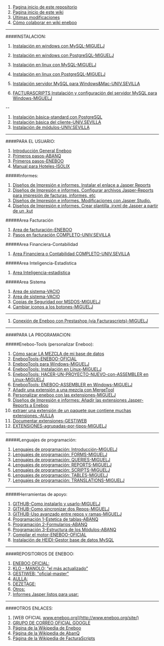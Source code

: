 1. [Pagina inicio de este repositorio](https://github.com/Miguel-J/eneboo)
1. [Pagina inicio de este wiki](https://github.com/Miguel-J/eneboo/wiki)
1. [Últimas modificaciones](https://github.com/Miguel-J/eneboo/wiki/_history)
1. [Cómo colaborar en wiki eneboo](https://github.com/Miguel-J/eneboo/wiki/%5BEneboo-Standard%5D-C%C3%B3mo-colaborar)

---
####INSTALACION:
1. [Instalación en windows con MySQL-MIGUELJ](https://github.com/Miguel-J/eneboo/wiki/Instalaci%C3%B3n-en-windows-con-MySQL)
1. [Instalación en windows con PostgreSQL-MIGUELJ](https://github.com/Miguel-J/eneboo/wiki/Instalacion-en-windows-con-PostgreSQL)
1. [Instalación en linux con MySQL-MIGUELJ](https://github.com/Miguel-J/eneboo/wiki/Instalacion-en-linux)
1. [Instalación en linux con PostgreSQL-MIGUELJ](https://github.com/Miguel-J/eneboo/wiki/Instalacion-en-linux-con-PostgreSQL)
1. [Instalación servidor MySQL para Windows&Mac-UNIV.SEVILLA](https://github.com/Miguel-J/eneboo/wiki/Instalacion-Servidor-MySQL-UNIV.SEVILLA)

1. [FACTURASCRIPTS Instalación y configuración del servidor MySQL para Windows-MIGUELJ](https://github.com/Miguel-J/eneboo/wiki/FACTURASCRIPTS---Instalaci%C3%B3n-y-configuraci%C3%B3n)

--
1. [Instalación básica-standard con PostgreSQL](https://github.com/Miguel-J/eneboo/wiki/%5BEneboo-Standard%5D-Instalaci%C3%B3n)
1. [Instalación básica del cliente-UNIV.SEVILLA](https://github.com/Miguel-J/eneboo/wiki/Instalacion-del-programa-UNIV.SEVILLA)
1. [Instalación de módulos-UNIV.SEVILLA](https://github.com/Miguel-J/eneboo/wiki/Instalacion-modulos-UNIV.SEVILLA)

---
####PARA EL USUARIO:
1. [Introducción General Eneboo](https://github.com/Miguel-J/eneboo/wiki/%5BEneboo-Standard%5D-Introducci%C3%B3n)
1. [Primeros pasos-ABANQ](https://github.com/Miguel-J/eneboo/wiki/Primeros-pasos-(sacado-de-ABANQ))
1. [Primeros pasos-ENEBOO](https://github.com/Miguel-J/eneboo/wiki/%5BEneboo-Standard%5D-Primeros-pasos)
1. [Manual para Hoteles-ISOLIX](https://github.com/Miguel-J/eneboo/wiki/Manual-para-Hoteles-ISOLIX)

#####Informes:
1. [Diseños de Impresión e informes. Instalar el enlace a Jasper Reports]( https://github.com/Miguel-J/eneboo/wiki/Dise%C3%B1os-de-Impresi%C3%B3n-e-informes.-Instalar-el-enlace-a-Jasper-Reports)
1. [Diseños de Impresión e informes. Configurar archivos Jasper-Reports para impresión de facturas, informes, etc](https://github.com/Miguel-J/eneboo/wiki/Dise%C3%B1os-de-Impresi%C3%B3n-e-informes.-Configurar-archivos-Jasper-Reports)
1. [Diseños de Impresión e informes. Modificaciones con Jasper Studio.](https://github.com/Miguel-J/eneboo/wiki/Dise%C3%B1os-de-Impresi%C3%B3n-e-informes.-Modificaciones-con-Jasper-Studio.)
1. [Diseños de Impresión e informes. Crear plantilla .jrxml de Jasper a partir de un .kut](https://github.com/Miguel-J/eneboo/wiki/Dise%C3%B1os-de-Impresi%C3%B3n-e-informes.-Crear-un-jrxml-de-Jasper-Reports-a-partir-de-un-kut)

#####Area Facturación
1. [Area de facturación-ENEBOO](https://github.com/Miguel-J/eneboo/wiki/%5BEneboo-Standard%5D-%C3%81rea-de-facturaci%C3%B3n)
1. [Pasos en facturación COMPLETO-UNIV.SEVILLA](https://github.com/Miguel-J/eneboo/wiki/Area-de-Facturaci%C3%B3n-COMPLETO-UNIV.SEVILLA)

#####Area Financiera-Contabilidad
1. [Area Financiera o Contabilidad COMPLETO-UNIV.SEVILLA](https://github.com/Miguel-J/eneboo/wiki/Area-Financiera-Contabilidad-COMPLETO-UNIV.SEVILLA)

#####Area Inteligencia-Estadística
1. [Area Inteligencia-estadistica](https://github.com/Miguel-J/eneboo/wiki/Manual-de-Inteligencia)

#####Area Sistema
1. [Area de sistema-VACIO](https://github.com/Miguel-J/eneboo/wiki/%5BEneboo-Standard%5D-%C3%81rea-de-sistema)
1. [Area de sistema-VACIO](https://github.com/Miguel-J/eneboo/wiki/%5BEneboo-Standard%5D-%C3%81rea-financiera)
1. [Copias de Seguridad por MSDOS-MIGUELJ](https://github.com/Miguel-J/eneboo/wiki/INSTRUCCIONES-PARA-HACER-COPIAS-DE-SEGURIDAD-POR-MSDOS)
1. [Cambiar iconos a los botones-MIGUELJ](https://github.com/Miguel-J/eneboo/wiki/C%C3%B3mo-cambiar-los-iconos-de-los-botones)

---

1. [Conexión de Eneboo con Prestashop (vía Facturascripts)-MIGUELJ](https://github.com/Miguel-J/eneboo/wiki/Conexi%C3%B3n-de-Eneboo-con-Prestashop-v%C3%ADa-FacturaScripts)

---
####PARA LA PROGRAMACION:

#####Eneboo-Tools (personalizar Eneboo):
1. [Cómo sacar LA MEZCLA de mi base de datos](https://github.com/Miguel-J/eneboo/wiki/C%C3%B3mo-sacar-LA-MEZCLA-de-mi-base-de-datos)
1. [EnebooTools-ENEBOO-OFICIAL](https://github.com/Miguel-J/eneboo/wiki/EnebooTools)
1. [EnebooTools para Windows-MIGUELJ](https://github.com/Miguel-J/eneboo/wiki/Eneboo-Tools-en-Windows)
1. [EnebooTools: Instalación en Linux-MIGUELJ](https://github.com/Miguel-J/eneboo/wiki/EnebooTools---Instalaci%C3%B3n-en-linux)
1. [EnebooTools: HACER-UN-PROYECTO-NUEVO-con-ASSEMBLER en Linux-MIGUELJ](https://github.com/Miguel-J/eneboo/wiki/eneboo-tools-HACER-UN-PROYECTO-NUEVO-con-ASSEMBLER)
1. [EnebooTools: ENEBOO-ASSEMBLER en Windows-MIGUELJ](https://github.com/Miguel-J/eneboo/wiki/ENEBOO-ASSEMBLER-EN-WINDOWS)
1. [Añadir una extensión a una mezcla con MergeTool](https://github.com/Miguel-J/eneboo/wiki/C%C3%B3mo-a%C3%B1adir-una-extensi%C3%B3n-a-una-mezcla-con-MergeTool)
1. [Personalizar eneboo con las extensiones-MIGUELJ](https://github.com/Miguel-J/eneboo/wiki/Personalizar-eneboo-con-las-extensiones)
1. [Diseños de Impresión e informes: Añadir las extensiones Jasper-Reports a Eneboo](https://github.com/Miguel-J/eneboo/wiki/eneboo-reports)
1. [extraer una extensión de un paquete que contiene muchas extensiones.-AULLA](https://github.com/Miguel-J/eneboo/wiki/Receta-para-extraer-una-extensi%C3%B3n-de-un-paquete--que-contiene-muchas-extensiones)
1. [Documentar extensiones-GESTIWEB](https://github.com/Miguel-J/eneboo/wiki/Documentar-extensiones-en-Eneboo-(GESTIWEB))
1. [EXTENSIONES-agrupadas-por-tipos-MIGUELJ](https://github.com/Miguel-J/eneboo/wiki/EXTENSIONES-agrupadas-por-tipos)

---
#####Lenguajes de programación:
1. [Lenguajes de programación: Introducción-MIGUELJ](https://github.com/Miguel-J/eneboo/wiki/Lenguajes-de-programaci%C3%B3n.-Introducci%C3%B3n)
1. [Lenguajes de programación: FORMS-MIGUELJ](https://github.com/Miguel-J/eneboo/wiki/Lenguajes-de-programaci%C3%B3n.-FORMS)
1. [Lenguajes de programación: QUERIES-MIGUELJ](https://github.com/Miguel-J/eneboo/wiki/Lenguajes-de-programaci%C3%B3n.-QUERIES)
1. [Lenguajes de programación: REPORTS-MIGUELJ](https://github.com/Miguel-J/eneboo/wiki/Lenguajes-de-programaci%C3%B3n.-REPORTS)
1. [Lenguajes de programación: SCRIPTS-MIGUELJ](https://github.com/Miguel-J/eneboo/wiki/Lenguajes-de-programaci%C3%B3n.-SCRIPTS)
1. [Lenguajes de programación: TABLES-MIGUELJ](https://github.com/Miguel-J/eneboo/wiki/Lenguajes-de-programaci%C3%B3n.-TABLES)
1. [Lenguajes de programación: TRANSLATIONS-MIGUELJ](https://github.com/Miguel-J/eneboo/wiki/Lenguajes-de-programaci%C3%B3n.-TRANSLATIONS)

---
#####Herramientas de apoyo:
1. [GITHUB-Como instalarlo y usarlo-MIGUELJ](https://github.com/Miguel-J/eneboo/wiki/GITHUB-COMO-INSTALARLO-Y-USARLO)
1. [GITHUB-Como sincronizar dos Repos-MIGUELJ](https://github.com/Miguel-J/eneboo/wiki/GITHUB-COMO-SINCRONIZAR-DOS-REPOSITORIOS)
1. [GITHUB-Uso avanzado entre repos y ramas-MIGUELJ](https://github.com/Miguel-J/eneboo/wiki/GITHUB---avanzado---repos-y-ramas)
1. [Programación 1-Estetica de tablas-ABANQ](https://github.com/Miguel-J/eneboo/wiki/Programaci%C3%B3n-1-(sacado-de-ABANQ))
1. [Programación 2-Formularios-ABANQ](https://github.com/Miguel-J/eneboo/wiki/Programacion-2-Formularios-&-Informes-ABANQ)
1. [Programación 3-Estructura de los Módulos-ABANQ](https://github.com/Miguel-J/eneboo/wiki/Programacion-3-Estructura-de-los-Modulos-ABANQ)
1. [Compilar el motor-ENEBOO-OFICIAL](https://github.com/Miguel-J/eneboo/wiki/Compilar-el-motor-(ENEBOO-OFICIAL))
1. [Instalación de HEIDI-Gestor base de datos MySQL](https://github.com/Miguel-J/eneboo/wiki/Instalacion-HEIDI-gestor-base-de-datos-MySQL)

---
####REPOSITORIOS DE ENEBOO:
1. [ENEBOO OFICIAL: ](https://github.com/eneboo)
1. [KLO - MANOLO: "el más actualizado"](https://github.com/klo-manolo)
1. [GESTIWEB: "oficial-master"](https://github.com/gestiweb)
1. [AULLA: ](https://github.com/Aulla)
1. [DEZETAGE: ](https://github.com/dezetage)
1. [Otros: ](https://github.com/Miguel-J/eneboo/wiki/REPOSITORIOS-DE-ENEBOO)
1. [Informes Jasper listos para usar: ](https://github.com/eneboo/reports4eneboo-reports)

---
####OTROS ENLACES:
1. [WEB OFICIAL www.eneboo.org](http://www.eneboo.org/site/)
1. [GRUPO DE CORREO OFICIAL GOOGLE](https://groups.google.com/forum/#!forum/eneboo)
1. [Página de la Wikipedia de Eneboo](https://es.wikipedia.org/wiki/Eneboo)
1. [Página de la Wikipedia de AbanQ](https://es.wikipedia.org/wiki/Abanq)
1. [Página de la Wikipedia de FacturaScripts](https://es.wikipedia.org/wiki/FacturaScripts)